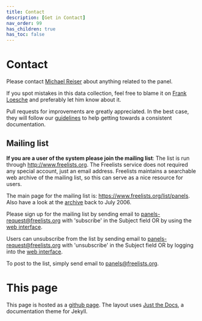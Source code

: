 ```yaml
---
title: Contact
description: [Get in Contact]
nav_order: 99
has_children: true
has_toc: false
---
```


# Contact

Please contact [Michael Reiser](https://www.janelia.org/people/michael-reiser) about anything related to the panel.

If you spot mistakes in this data collection, feel free to blame it on [Frank Loesche](https://www.janelia.org/people/frank-loesche) and preferably let him know about it.

Pull requests for improvements are greatly appreciated. In the best case, they will follow our [guidelines](docs/Guidelines.md) to help getting towards a consistent documentation.

## Mailing list

**If you are a user of the system please join the mailing list**: The list is run through <http://www.freelists.org>. The Freelists service does not required any special account, just an email address. Freelists maintains a searchable web archive of the mailing list, so this can serve as a nice resource for users.

The main page for the mailing list is: <https://www.freelists.org/list/panels>. Also have a look at the [archive](https://www.freelists.org/archives/panels/) back to July 2006.

Please sign up for the mailing list by sending email to <panels-request@freelists.org> with 'subscribe' in the Subject field OR by using the [web interface](https://www.freelists.org/list/panels).

Users can unsubscribe from the list by sending email to <panels-request@freelists.org> with 'unsubscribe' in the Subject field OR by logging into the [web interface](https://www.freelists.org/list/panels).

To post to the list, simply send email to <panels@freelists.org>.

# This page

This page is hosted as a [github page](https://pages.github.com/). The layout uses <a href="https://github.com/pmarsceill/just-the-docs">Just the Docs</a>, a documentation theme for Jekyll.